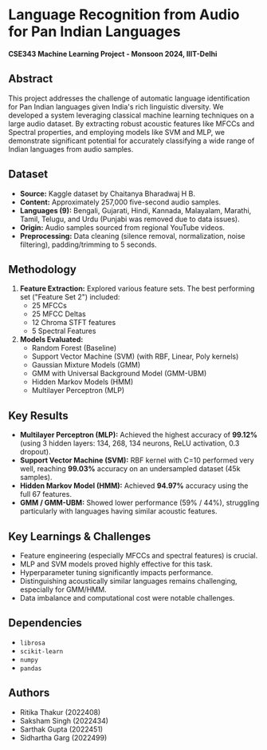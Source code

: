 # Language Recognition from Audio for Pan Indian Languages

**CSE343 Machine Learning Project - Monsoon 2024, IIIT-Delhi**

## Abstract

This project addresses the challenge of automatic language identification for Pan Indian languages given India's rich linguistic diversity. We developed a system leveraging classical machine learning techniques on a large audio dataset. By extracting robust acoustic features like MFCCs and Spectral properties, and employing models like SVM and MLP, we demonstrate significant potential for accurately classifying a wide range of Indian languages from audio samples.

## Dataset

*   **Source:** Kaggle dataset by Chaitanya Bharadwaj H B.
*   **Content:** Approximately 257,000 five-second audio samples.
*   **Languages (9):** Bengali, Gujarati, Hindi, Kannada, Malayalam, Marathi, Tamil, Telugu, and Urdu (Punjabi was removed due to data issues).
*   **Origin:** Audio samples sourced from regional YouTube videos.
*   **Preprocessing:** Data cleaning (silence removal, normalization, noise filtering), padding/trimming to 5 seconds.

## Methodology

1.  **Feature Extraction:** Explored various feature sets. The best performing set ("Feature Set 2") included:
    *   25 MFCCs
    *   25 MFCC Deltas
    *   12 Chroma STFT features
    *   5 Spectral Features
2.  **Models Evaluated:**
    *   Random Forest (Baseline)
    *   Support Vector Machine (SVM) (with RBF, Linear, Poly kernels)
    *   Gaussian Mixture Models (GMM)
    *   GMM with Universal Background Model (GMM-UBM)
    *   Hidden Markov Models (HMM)
    *   Multilayer Perceptron (MLP)

## Key Results

*   **Multilayer Perceptron (MLP):** Achieved the highest accuracy of **99.12%** (using 3 hidden layers: 134, 268, 134 neurons, ReLU activation, 0.3 dropout).
*   **Support Vector Machine (SVM):** RBF kernel with C=10 performed very well, reaching **99.03%** accuracy on an undersampled dataset (45k samples).
*   **Hidden Markov Model (HMM):** Achieved **94.97%** accuracy using the full 67 features.
*   **GMM / GMM-UBM:** Showed lower performance (59% / 44%), struggling particularly with languages having similar acoustic features.

## Key Learnings & Challenges

*   Feature engineering (especially MFCCs and spectral features) is crucial.
*   MLP and SVM models proved highly effective for this task.
*   Hyperparameter tuning significantly impacts performance.
*   Distinguishing acoustically similar languages remains challenging, especially for GMM/HMM.
*   Data imbalance and computational cost were notable challenges.

## Dependencies

*   `librosa`
*   `scikit-learn`
*   `numpy`
*   `pandas`

## Authors

*   Ritika Thakur (2022408)
*   Saksham Singh (2022434)
*   Sarthak Gupta (2022451)
*   Sidhartha Garg (2022499)
```
